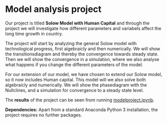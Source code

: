 # Model analysis project

Our project is titled **Solow Model with Human Capital** and through the project we will investigate how different parameters and variabels affect the long time growth in country. 

The project will start by analyzing the general Solow model with technological progress, first algebraicly and then numerically. We will show the transitionsdiagram and thereby the convergence towards steady state. Then we will show the convergence in a simulation, where we also analyse what happens if you change the different parameters of the model.

For our extension of our model, we have chosen to extend our Solow model, so it now includes Human capital. This model will we also solve both algebraicly and numerically. We will show the phasediagram with the Nullclines, and a simulation for convergence to a steady state level.

The **results** of the project can be seen from running [modelproject.ipynb](modelproject.ipynb).

**Dependencies:** Apart from a standard Anaconda Python 3 installation, the project requires no further packages.